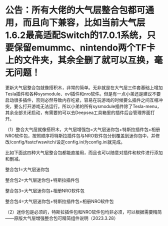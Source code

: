 # 公告：所有大佬的大气层整合包都可通用，而且向下兼容，比如当前大气层1.6.2最高适配Switch的17.0.1系统，只要保留emummc、nintendo两个TF卡上的文件夹，其余全删了就可以互换，毫无问题！

更新大气层整合包就像搭积木，非常的简单。无非就是在大气层三件套基础上增加Tesla插件和各种sysmodule、ovl插件和nro软件。但是有一点小弟还是建议不要启动很多插件，否则必然导致内存吃紧，容易在玩游戏的时候要么插件之间互相冲突，要么打开游戏无法运行。所以小弟的所有sysmodule插件除了Tesla-menu，其余全部关闭启动，有需要的可以去Deepsea工具箱里的插件后台管理界面打开。

（1）整合大气层就像搭积木，大气层增强包=大气层迷你包+特斯拉插件包+相册NRO软件包，按照顺序将特斯拉插件包与NRO软件包分别覆盖到迷你包中，并修改/config/fastcfwswitch/设定config.ini为config.ini就完成。

比如下面这四种大气层整合包都能直接用，而且也可以随意对插件和软件进行添加和删减。

整合包1=大气层迷你包

整合包2=大气层迷你包+特斯拉插件包

整合包3=大气层迷你包+相册NRO软件包

整合包4=大气层迷你包+特斯拉插件包+相册NRO软件包

（2）迷你包是必须的，特斯拉插件包和NRO软件包均非必须，可以根据需要精简——原版大气层增强整合包可精简组件说明（2023.3.28）



